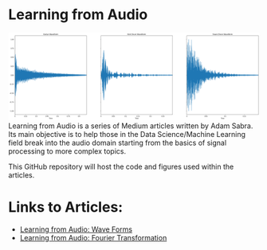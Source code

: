 # Learning from Audio
![image](images/ft1.png)
Learning from Audio is a series of Medium articles written by Adam Sabra. Its main objective is to help those in the Data Science/Machine Learning field break into the audio domain starting from the basics of signal processing to more complex topics.

This GitHub repository will host the code and figures used within the articles.

# Links to Articles:
- [Learning from Audio: Wave Forms](https://towardsdatascience.com/learning-from-audio-wave-forms-46fc6f87e016#60b2-e67809770e17)
- [Learning from Audio: Fourier Transformation](https://towardsdatascience.com/learning-from-audio-fourier-transformations-f000124675ee)
